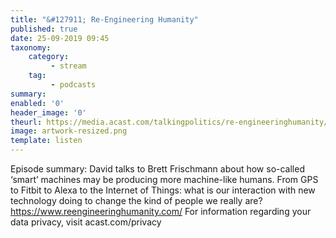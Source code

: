 ```yaml
---
title: "&#127911; Re-Engineering Humanity"
published: true
date: 25-09-2019 09:45
taxonomy:
    category:
         - stream
    tag:
         - podcasts
summary:
enabled: '0'
header_image: '0'
theurl: https://media.acast.com/talkingpolitics/re-engineeringhumanity/media.mp3
image: artwork-resized.png
template: listen
---
```

 
Episode summary: David talks to Brett Frischmann about how so-called ‘smart’ machines may be producing more machine-like humans. From GPS to Fitbit to Alexa to the Internet of Things: what is our interaction with new technology doing to change the kind of people we really are? https://www.reengineeringhumanity.com/ For information regarding your data privacy, visit acast.com/privacy
